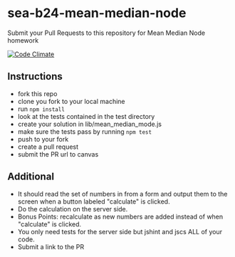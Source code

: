 sea-b24-mean-median-node
========================

Submit your Pull Requests to this repository for Mean Median Node homework

[![Code Climate](https://codeclimate.com/github/codefellows/sea-b24-mean-median-node/badges/gpa.svg)](https://codeclimate.com/github/codefellows/sea-b24-mean-median-node)

Instructions
-----------------------------
  * fork this repo
  * clone you fork to your local machine
  * run `npm install`
  * look at the tests contained in the test directory
  * create your solution in lib/mean_median_mode.js
  * make sure the tests pass by running `npm test`
  * push to your fork
  * create a pull request
  * submit the PR url to canvas


Additional
------------------------------
  * It should read the set of numbers in from a form and output them to the screen when a button labeled "calculate" is clicked.
  * Do the calculation on the server side.
  * Bonus Points: recalculate as new numbers are added instead of when "calculate" is clicked.
  * You only need tests for the server side but jshint and jscs ALL of your code.
  * Submit a link to the PR
